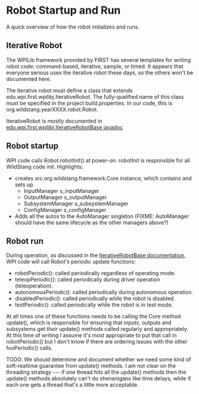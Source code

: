 # Robot Startup and Run

A quick overview of how the robot initializes and runs.

## Iterative Robot

The WPILib framework provided by FIRST has several templates for writing robot code: command-based, iterative, sample, or timed. It appears that everyone serious uses the iterative robot these days, so the others won't be documented here.

The Iterative robot must define a class that extends edu.wpi.first.wpilibj.IterativeRobot. The fully-qualified name of this class must be specified in the project build.properties. In our code, this is org.wildstang.yearXXXX.robot.Robot.

IterativeRobot is mostly documented in [edu.wpi.first.wpilibj.IterativeRobotBase javadoc](first.wpi.edu/FRC/roborio/release/docs/java/edu/wpi/first/wpilibj/IterativeRobotBase.html)

## Robot startup
WPI code calls Robot.robotInit() at power-on. robotInit is responsible for all WildStang code init. Highlights:
* creates src.org.wildstang.framework.Core instance, which contains and sets up
    - InputManager s_inputManager
    - OutputManager s_outputManager
    - SubsystemManager s_subsystemManager
    - ConfigManager s_configManager
* Adds all the autos to the AutoManager singleton (FIXME: AutoManager should have the same lifecycle as the other managers above?)

## Robot run
During operation, as discussed in the [IterativeRobotBase documentation](first.wpi.edu/FRC/roborio/release/docs/java/edu/wpi/first/wpilibj/IterativeRobotBase.html), WPI code will call Robot's periodic update functions:
* robotPeriodic(): called periodically regardless of operating mode.
* teleopPeriodic(): called periodically during driver operation (teleoperation).
* autonomousPeriodic(): called periodically during autonomous operation.
* disabledPeriodic(): called periodically while the robot is disabled.
* testPeriodic(): called periodically while the robot is in test mode.

At all times one of these functions needs to be calling the Core method update(), which is responsible for ensuring that inputs, outputs and subsystems get *their* update() methods called regularly and appropriately. At this time of writing I assume it's most appropriate to put that call in robotPeriodic() but I don't know if there are ordering issues with the other fooPeriodic() calls.

TODO: We should determine and document whether we need some kind of soft-realtime guarantee from update() methods. I am not clear on the threading strategy --- if one thread hits all the update() methods then the update() methods absolutely can't do shenanigans like time delays, while if each one gets a thread that's a little more acceptable.